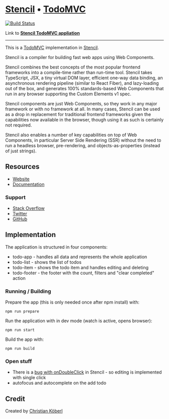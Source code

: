 # [Stencil](https://stenciljs.com) • [TodoMVC](http://todomvc.com)

[![Build Status](https://travis-ci.org/derkoe/stencil-todomvc.svg?branch=master)](https://travis-ci.org/derkoe/stencil-todomvc) 

Link to **[Stencil TodoMVC appliation](https://derkoe.github.io/stencil-todomvc/)**

---

This is a [TodoMVC](http://todomvc.com) implementation in [Stencil](https://stenciljs.com).

Stencil is a compiler for building fast web apps using Web Components.

Stencil combines the best concepts of the most popular frontend frameworks into a compile-time rather than run-time tool.  Stencil takes TypeScript, JSX, a tiny virtual DOM layer, efficient one-way data binding, an asynchronous rendering pipeline (similar to React Fiber), and lazy-loading out of the box, and generates 100% standards-based Web Components that run in any browser supporting the Custom Elements v1 spec.

Stencil components are just Web Components, so they work in any major framework or with no framework at all. In many cases, Stencil can be used as a drop in replacement for traditional frontend frameworks given the capabilities now available in the browser, though using it as such is certainly not required.

Stencil also enables a number of key capabilities on top of Web Components, in particular Server Side Rendering (SSR) without the need to run a headless browser, pre-rendering, and objects-as-properties (instead of just strings).

## Resources

- [Website](https://stenciljs.com)
- [Documentation](https://stenciljs.com/docs/intro)

### Support

- [Stack Overflow](http://stackoverflow.com/questions/tagged/stenciljs)
- [Twitter](http://twitter.com/stenciljs)
- [GitHub](https://github.com/ionic-team/stencil)

## Implementation

The application is structured in four components:
 * todo-app - handles all data and represents the whole application
 * todo-list - shows the list of todos
 * todo-item - shows the todo item and handles editing and deleting
 * todo-footer - the footer with the count, filters and "clear completed" action

### Running / Building

Prepare the app (this is only needed once after npm install) with:

    npm run prepare

Run the application with in dev mode (watch is active, opens browser):

    npm run start

Build the app with:

    npm run build

### Open stuff
 
 * There is a [bug with onDoubleClick](https://github.com/ionic-team/stencil/issues/114) in Stencil - so editing is implemented with single click
 * autofocus and autocomplete on the add todo

## Credit

Created by [Christian Köberl](https://derkoe.github.io)
